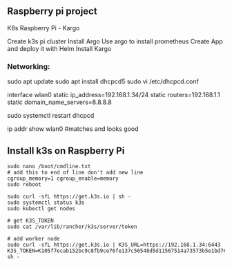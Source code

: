 ## Raspberry pi project

K8s Raspberry Pi - Kargo 

Create k3s pi cluster
Install Argo
Use argo to install prometheus
Create App and deploy it with Helm
Install Kargo

### Networking:
sudo apt update
sudo apt install dhcpcd5
sudo vi /etc/dhcpcd.conf

interface wlan0
static ip_address=192.168.1.34/24
static routers=192.168.1.1
static domain_name_servers=8.8.8.8

sudo systemctl restart dhcpcd

ip addr show wlan0 #matches and looks good

## Install k3s on Raspberry Pi
```
sudo nano /boot/cmdline.txt
# add this to end of line don't add new line
cgroup_memory=1 cgroup_enable=memory
sudo reboot

sudo curl -sfL https://get.k3s.io | sh -
sudo systemctl status k3s
sudo kubectl get nodes

# get K3S_TOKEN
sudo cat /var/lib/rancher/k3s/server/token

# add worker node
sudo curl -sfL https://get.k3s.io | K3S_URL=https://192.168.1.34:6443 K3S_TOKEN=K105f7ecab152bc9c8fb9ce76fe137c56548d5d11567514a73573b5e1bd76135b11::server:fbe43fed0456bbf0ac08a359700938cd sh -

```